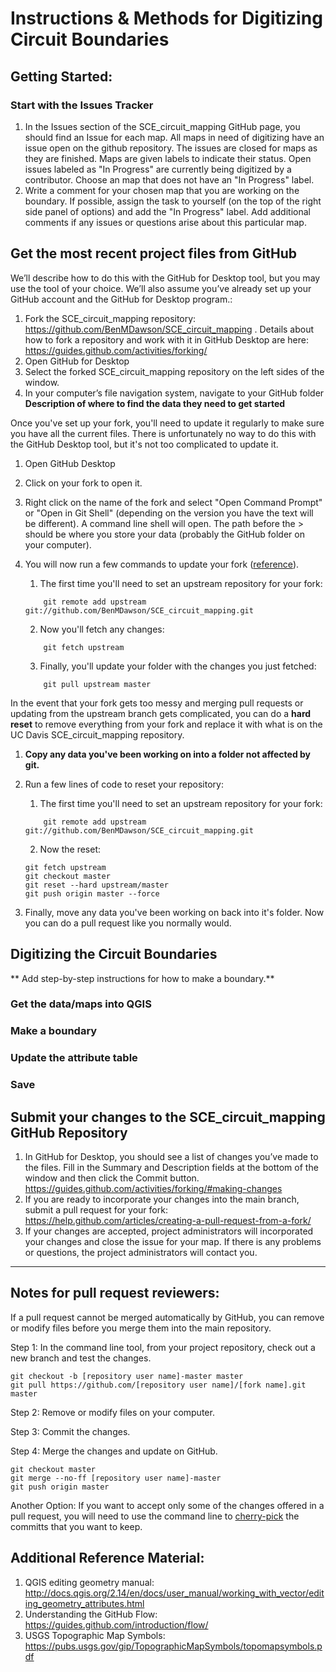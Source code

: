 # Instructions & Methods for Digitizing Circuit Boundaries

## Getting Started:
### Start with the Issues Tracker
1. In the Issues section of the SCE_circuit_mapping GitHub page, you should find an Issue for each map.  All maps in need of digitizing have an issue open on the github repository.  The issues are closed for maps as they are finished.  Maps are given labels to indicate their status.  Open issues labeled as "In Progress" are currently being digitized by a contributor.  Choose an map that does not have an "In Progress" label.  
2. Write a comment for your chosen map that you are working on the boundary.  If possible, assign the task to yourself (on the top of the right side panel of options) and add the "In Progress" label.  Add additional comments if any issues or questions arise about this particular map.


## Get the most recent project files from GitHub 
We’ll describe how to do this with the GitHub for Desktop tool, but you may use the tool of your choice.  We’ll also assume you’ve already set up your GitHub account and the GitHub for Desktop program.:
1.	Fork the SCE_circuit_mapping repository: https://github.com/BenMDawson/SCE_circuit_mapping .  Details about how to fork a repository and work with it in GitHub Desktop are here: https://guides.github.com/activities/forking/ 
2.	Open GitHub for Desktop
3.	Select the forked SCE_circuit_mapping repository on the left sides of the window.
4.	In your computer’s file navigation system, navigate to your GitHub folder **Description of where to find the data they need to get started**

Once you've set up your fork, you'll need to update it regularly to make sure you have all the current files.  There is unfortunately no way to do this with the GitHub Desktop tool, but it's not too complicated to update it.
1. Open GitHub Desktop
1. Click on your fork to open it.
1. Right click on the name of the fork and select "Open Command Prompt" or "Open in Git Shell" (depending on the version you have the text will be different).  A command line shell will open.  The path before the > should be where you store your data (probably the GitHub folder on your computer).
1. You will now run a few commands to update your fork ([reference](https://gist.github.com/CristinaSolana/1885435)).
    1. The first time you'll need to set an upstream repository for your fork:
    ```
        git remote add upstream git://github.com/BenMDawson/SCE_circuit_mapping.git
    ```
        
    2. Now you'll fetch any changes:
    ```
        git fetch upstream
    ```
    
    3. Finally, you'll update your folder with the changes you just fetched:
    ```
        git pull upstream master
    ```

In the event that your fork gets too messy and merging pull requests or updating from the upstream branch gets complicated, you can do a **hard reset** to remove everything from your fork and replace it with what is on the UC Davis SCE_circuit_mapping repository. 
1. **Copy any data you've been working on into a folder not affected by git.** 
2. Run a few lines of code to reset your repository:
    1. The first time you'll need to set an upstream repository for your fork:
    ```
        git remote add upstream git://github.com/BenMDawson/SCE_circuit_mapping.git
    ```
    
    2. Now the reset:
    ```
    git fetch upstream
    git checkout master
    git reset --hard upstream/master  
    git push origin master --force
    ```
3. Finally, move any data you've been working on back into it's folder.  Now you can do a pull request like you normally would.

## Digitizing the Circuit Boundaries

** Add step-by-step instructions for how to make a boundary.**

### Get the data/maps into QGIS

### Make a boundary

### Update the attribute table

### Save

## Submit your changes to the SCE_circuit_mapping GitHub Repository
1.	In GitHub for Desktop, you should see a list of changes you’ve made to the files.  Fill in the Summary and Description fields at the bottom of the window and then click the Commit button.  https://guides.github.com/activities/forking/#making-changes 
2.	If you are ready to incorporate your changes into the main branch, submit a pull request for your fork: https://help.github.com/articles/creating-a-pull-request-from-a-fork/ 
3.  If your changes are accepted, project administrators will incorporated your changes and close the issue for your map.  If there is any problems or questions, the project administrators will contact you.

-----------------------------------------------------------------------------

## Notes for pull request reviewers:
If a pull request cannot be merged automatically by GitHub, you can remove or modify files before you merge them into the main repository.

Step 1: In the command line tool, from your project repository, check out a new branch and test the changes.
```
git checkout -b [repository user name]-master master
git pull https://github.com/[repository user name]/[fork name].git master
```

Step 2: Remove or modify files on your computer.

Step 3: Commit the changes.

Step 4: Merge the changes and update on GitHub.
```
git checkout master
git merge --no-ff [repository user name]-master
git push origin master
```

Another Option: If you want to accept only some of the changes offered in a pull request, you will need to use the command line to [cherry-pick](https://mattstauffer.co/blog/how-to-merge-only-specific-commits-from-a-pull-request) the committs that you want to keep.

## Additional Reference Material:
1.	QGIS editing geometry manual: http://docs.qgis.org/2.14/en/docs/user_manual/working_with_vector/editing_geometry_attributes.html 
2.	Understanding the GitHub Flow: https://guides.github.com/introduction/flow/
3.	USGS Topographic Map Symbols: https://pubs.usgs.gov/gip/TopographicMapSymbols/topomapsymbols.pdf 



